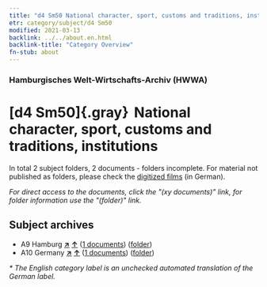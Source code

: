 ```yaml
---
title: "d4 Sm50 National character, sport, customs and traditions, institutions"
etr: category/subject/d4 Sm50
modified: 2021-03-13
backlink: ../../about.en.html
backlink-title: "Category Overview"
fn-stub: about
---
```


### Hamburgisches Welt-Wirtschafts-Archiv (HWWA)
# [d4 Sm50]{.gray}&#8201; National character, sport, customs and traditions, institutions&#160; 





In total 2 subject folders, 2 documents - folders incomplete.
For material not published as folders, please check the [digitized films](/film/h1_sh) (in German).

_For direct access to the documents, click the "(xy documents)" link, for folder information use the "(folder)" link._

## Subject archives


- A9 Hamburg [**&nearr;**](../../../geo/i/140905/about.en.html "Hamburg (all folders)") [**&uarr;**](../../../geo/about.en.html#A9 "Country category system") (<a href="https://pm20.zbw.eu/dfgview/sh/140905,153514" title="about: Hamburg : National character, sport, customs and traditions, institutions" target="_blank">1 documents</a>) ([folder](../../../../folder/sh/1409xx/140905/1535xx/153514/about.en.html))
- A10 Germany [**&nearr;**](../../../geo/i/126128/about.en.html "Germany (all folders)") [**&uarr;**](../../../geo/about.en.html#A10 "Country category system") (<a href="https://pm20.zbw.eu/dfgview/sh/126128,153514" title="about: Germany : National character, sport, customs and traditions, institutions" target="_blank">1 documents</a>) ([folder](../../../../folder/sh/1261xx/126128/1535xx/153514/about.en.html))


_* The English category label is an unchecked automated translation of the German label._

